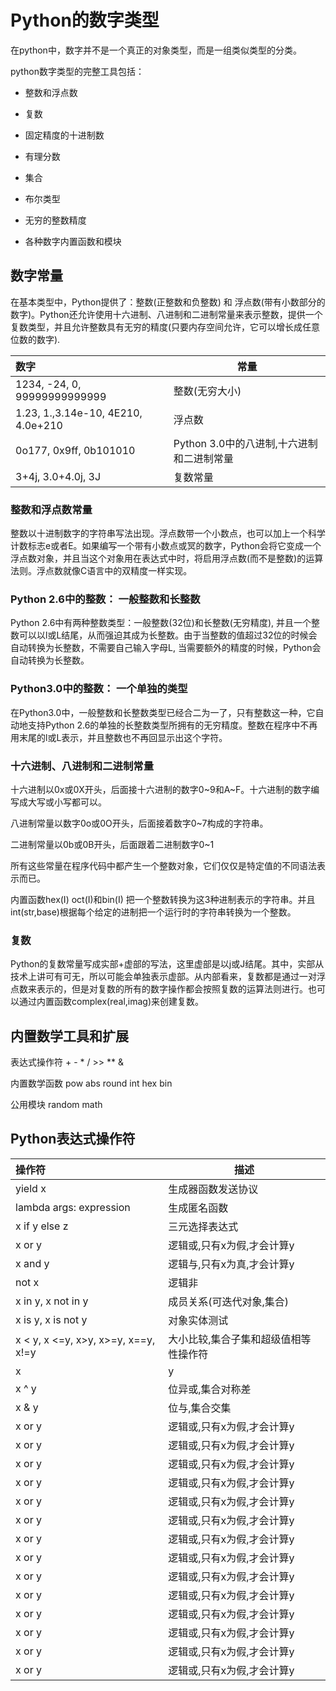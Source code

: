 
 # Python的数字类型
 
 在python中，数字并不是一个真正的对象类型，而是一组类似类型的分类。
 
 python数字类型的完整工具包括：
 
 - 整数和浮点数
 
 - 复数
 
 - 固定精度的十进制数
 
 - 有理分数
 
 - 集合
 
 - 布尔类型
 
 - 无穷的整数精度
 
 - 各种数字内置函数和模块


## 数字常量

在基本类型中，Python提供了：整数(正整数和负整数) 和 浮点数(带有小数部分的数字)。Python还允许使用十六进制、八进制和二进制常量来表示整数，提供一个复数类型，并且允许整数具有无穷的精度(只要内存空间允许，它可以增长成任意位数的数字).

数字|常量|
:---|--|
1234, -24, 0, 99999999999999|整数(无穷大小)|
1.23, 1.,3.14e-10, 4E210, 4.0e+210|浮点数|
0o177, 0x9ff, 0b101010|Python 3.0中的八进制,十六进制和二进制常量
3+4j, 3.0+4.0j, 3J|复数常量
 
### 整数和浮点数常量

整数以十进制数字的字符串写法出现。浮点数带一个小数点，也可以加上一个科学计数标志e或者E。如果编写一个带有小数点或冥的数字，Python会将它变成一个浮点数对象，并且当这个对象用在表达式中时，将启用浮点数(而不是整数)的运算法则。浮点数就像C语言中的双精度一样实现。

### Python 2.6中的整数： 一般整数和长整数

Python 2.6中有两种整数类型：一般整数(32位)和长整数(无穷精度), 并且一个整数可以以l或L结尾，从而强迫其成为长整数。由于当整数的值超过32位的时候会自动转换为长整数，不需要自己输入字母L, 当需要额外的精度的时候，Python会自动转换为长整数。

### Python3.0中的整数： 一个单独的类型

在Python3.0中，一般整数和长整数类型已经合二为一了，只有整数这一种，它自动地支持Python 2.6的单独的长整数类型所拥有的无穷精度。整数在程序中不再用末尾的l或L表示，并且整数也不再回显示出这个字符。

### 十六进制、八进制和二进制常量

十六进制以0x或0X开头，后面接十六进制的数字0~9和A~F。十六进制的数字编写成大写或小写都可以。

八进制常量以数字0o或0O开头，后面接着数字0~7构成的字符串。

二进制常量以0b或0B开头，后面跟着二进制数字0~1

所有这些常量在程序代码中都产生一个整数对象，它们仅仅是特定值的不同语法表示而已。

内置函数hex(I) oct(I)和bin(I) 把一个整数转换为这3种进制表示的字符串。并且int(str,base)根据每个给定的进制把一个运行时的字符串转换为一个整数。

### 复数

Python的复数常量写成实部+虚部的写法，这里虚部是以j或J结尾。其中，实部从技术上讲可有可无，所以可能会单独表示虚部。从内部看来，复数都是通过一对浮点数来表示的，但是对复数的所有的数字操作都会按照复数的运算法则进行。也可以通过内置函数complex(real,imag)来创建复数。

## 内置数学工具和扩展

表达式操作符 + - * / >> ** &

内置数学函数 pow abs round int hex bin

公用模块 random math

## Python表达式操作符

操作符|描述|
:---|--|
yield x|生成器函数发送协议|
lambda args: expression|生成匿名函数|
x if y else z|三元选择表达式|
x or y|逻辑或,只有x为假,才会计算y|
x and y|逻辑与,只有x为真,才会计算y|
not x|逻辑非|
x in y, x not in y|成员关系(可迭代对象,集合)|
x is y, x is not y|对象实体测试|
x < y, x <=y, x>y, x>=y, x==y, x!=y|大小比较,集合子集和超级值相等性操作符|
x | y|位或,集合并集|
x ^ y|位异或,集合对称差|
x & y|位与,集合交集|
x or y|逻辑或,只有x为假,才会计算y|
x or y|逻辑或,只有x为假,才会计算y|
x or y|逻辑或,只有x为假,才会计算y|
x or y|逻辑或,只有x为假,才会计算y|
x or y|逻辑或,只有x为假,才会计算y|
x or y|逻辑或,只有x为假,才会计算y|
x or y|逻辑或,只有x为假,才会计算y|
x or y|逻辑或,只有x为假,才会计算y|
x or y|逻辑或,只有x为假,才会计算y|
x or y|逻辑或,只有x为假,才会计算y|
x or y|逻辑或,只有x为假,才会计算y|
x or y|逻辑或,只有x为假,才会计算y|
x or y|逻辑或,只有x为假,才会计算y|
x or y|逻辑或,只有x为假,才会计算y|
